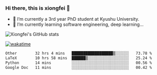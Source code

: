 ### Hi there, this is xiongfei 👋


- 🔭 I’m currently a 3rd year PhD student at Kyushu University.
- 🌱 I’m currently learning software engineering, deep learning...

<!--
**X1on9f31/X1on9f31** is a ✨ _special_ ✨ repository because its `README.md` (this file) appears on your GitHub profile.
Here are some ideas to get you started:
-->

![Xiongfei's GitHub stats](https://github-readme-stats.vercel.app/api?username=X1on9f31)


[![wakatime](https://wakatime.com/badge/user/9e8d5516-d162-43e7-9563-87295d455a71.svg)](https://wakatime.com/@9e8d5516-d162-43e7-9563-87295d455a71)

<!--START_SECTION:waka-->

```txt
Other        32 hrs 4 mins   ██████████████████▒░░░░░░   73.78 %
LaTeX        10 hrs 58 mins  ██████▒░░░░░░░░░░░░░░░░░░   25.24 %
Python       14 mins         ░░░░░░░░░░░░░░░░░░░░░░░░░   00.56 %
Google Doc   11 mins         ░░░░░░░░░░░░░░░░░░░░░░░░░   00.42 %
```

<!--END_SECTION:waka-->


